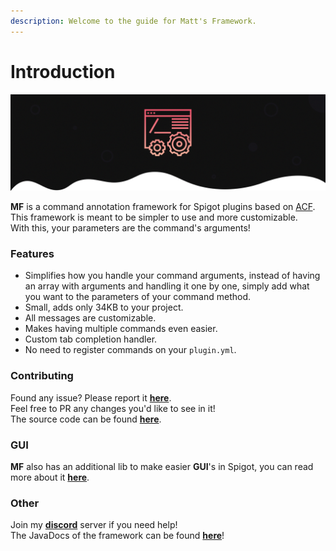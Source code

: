 ```yaml
---
description: Welcome to the guide for Matt's Framework.
---
```


# Introduction

![Matt&apos;s Framework \(MF\)](.gitbook/assets/mfthread.png)

**MF** is a command annotation framework for Spigot plugins based on [ACF](https://github.com/aikar/commands/).  
This framework is meant to be simpler to use and more customizable.  
With this, your parameters are the command's arguments!

### **Features** <a id="why-mf"></a>

* Simplifies how you handle your command arguments, instead of having an array with arguments and handling it one by one, simply add what you want to the parameters of your command method.
* Small, adds only 34KB to your project.
* All messages are customizable.
* Makes having multiple commands even easier.
* Custom tab completion handler.
* No need to register commands on your `plugin.yml`.

### **Contributing** <a id="contributing"></a>

Found any issue? Please report it [**here**](https://github.com/ipsk/MattFramework/issues).  
Feel free to PR any changes you'd like to see in it!  
The source code can be found [**here**](https://github.com/ipsk/MattFramework).

### GUI

**MF** also has an additional lib to make easier **GUI**'s in Spigot, you can read more about it [**here**](gui.md).

### Other

Join my [**discord**](https://mattstudios.me/discord) server if you need help!  
The JavaDocs of the framework can be found [**here**](https://mattstudios.me/docs/mattframework/)!

